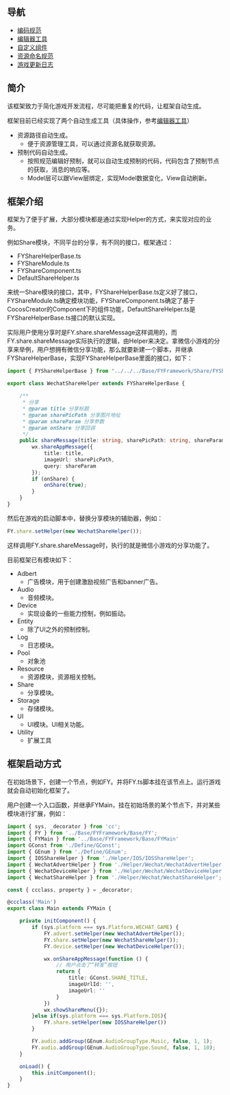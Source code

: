 ## 导航

- [编码规范](./README/编码规范.md)
- [编辑器工具](./README/编辑器工具.md)
- [自定义组件](./README/自定义组件.md)
- [资源命名规范](./README/资源命名规范.md)
- [游戏更新日志](./README/游戏更新日志.md)



## 简介

该框架致力于简化游戏开发流程，尽可能把重复的代码，让框架自动生成。

框架目前已经实现了两个自动生成工具（具体操作，参考[编辑器工具](./README/编辑器工具.md)）

- 资源路径自动生成。
  - 便于资源管理工具，可以通过资源名就获取资源。
- 预制代码自动生成。
  - 按照规范编辑好预制，就可以自动生成预制的代码，代码包含了预制节点的获取，消息的响应等。
  - Model层可以跟View层绑定，实现Model数据变化，View自动刷新。



## 框架介绍

框架为了便于扩展，大部分模块都是通过实现Helper的方式，来实现对应的业务。

例如Share模块，不同平台的分享，有不同的接口，框架通过：

- FYShareHelperBase.ts
- FYShareModule.ts
- FYShareComponent.ts
- DefaultShareHelper.ts

来统一Share模块的接口，其中，FYShareHelperBase.ts定义好了接口，FYShareModule.ts确定模块功能，FYShareComponent.ts确定了基于CocosCreator的Component下的组件功能，DefaultShareHelper.ts是FYShareHelperBase.ts接口的默认实现。

实际用户使用分享时是FY.share.shareMessage这样调用的，而FY.share.shareMessage实际执行的逻辑，由Helper来决定。拿微信小游戏的分享来举例，用户想拥有微信分享功能，那么就要新建一个脚本，并继承FYShareHelperBase，实现FYShareHelperBase里面的接口，如下：

```typescript
import { FYShareHelperBase } from "../../../Base/FYFramework/Share/FYShareHelperBase";

export class WechatShareHelper extends FYShareHelperBase {

    /**
     * 分享
     * @param title 分享标题
     * @param sharePicPath 分享图片地址
     * @param shareParam 分享参数
     * @param onShare 分享回调
     */
    public shareMessage(title: string, sharePicPath: string, shareParam: string, onShare: (isSuccess: boolean) => void): void {
        wx.shareAppMessage({
            title: title,
            imageUrl: sharePicPath,
            query: shareParam
        });
        if (onShare) {
            onShare(true);
        }
    }
}
```

然后在游戏的启动脚本中，替换分享模块的辅助器，例如：

```typescript
FY.share.setHelper(new WechatShareHelper());
```

这样调用FY.share.shareMessage时，执行的就是微信小游戏的分享功能了。



目前框架已有模块如下：

- Adbert
  - 广告模块，用于创建激励视频广告和banner广告。
- Audio
  - 音频模块。
- Device
  - 实现设备的一些能力控制，例如振动。
- Entity
  - 除了UI之外的预制控制。
- Log
  - 日志模块。
- Pool
  - 对象池
- Resource
  - 资源模块，资源相关控制。
- Share
  - 分享模块。
- Storage
  - 存储模块。
- UI
  - UI模块。UI相关功能。
- Utility
  - 扩展工具



## 框架启动方式

在初始场景下，创建一个节点，例如FY。并将FY.ts脚本挂在该节点上。运行游戏就会自动初始化框架了。

用户创建一个入口函数，并继承FYMain，挂在初始场景的某个节点下，并对某些模块进行扩展，例如：

```typescript
import { sys, _decorator } from 'cc';
import { FY } from '../Base/FYFramework/Base/FY';
import { FYMain } from '../Base/FYFramework/Base/FYMain'
import GConst from './Define/GConst';
import { GEnum } from './Define/GEnum';
import { IOSShareHelper } from './Helper/IOS/IOSShareHelper';
import { WechatAdvertHelper } from './Helper/Wechat/WechatAdvertHelper';
import { WechatDeviceHelper } from './Helper/Wechat/WechatDeviceHelper';
import { WechatShareHelper } from './Helper/Wechat/WechatShareHelper';

const { ccclass, property } = _decorator;

@ccclass('Main')
export class Main extends FYMain {

    private initComponent() {
        if (sys.platform === sys.Platform.WECHAT_GAME) {
            FY.advert.setHelper(new WechatAdvertHelper());
            FY.share.setHelper(new WechatShareHelper());
            FY.device.setHelper(new WechatDeviceHelper());

            wx.onShareAppMessage(function () {
                // 用户点击了“转发”按钮
                return {
                    title: GConst.SHARE_TITLE,
                    imageUrlId: '',
                    imageUrl: ''
                }
            })
            wx.showShareMenu({});
        }else if(sys.platform === sys.Platform.IOS){
            FY.share.setHelper(new IOSShareHelper())
        }

        FY.audio.addGroup(GEnum.AudioGroupType.Music, false, 1, 1);
        FY.audio.addGroup(GEnum.AudioGroupType.Sound, false, 1, 10);
    }

    onLoad() {
        this.initComponent();
    }
}
```

